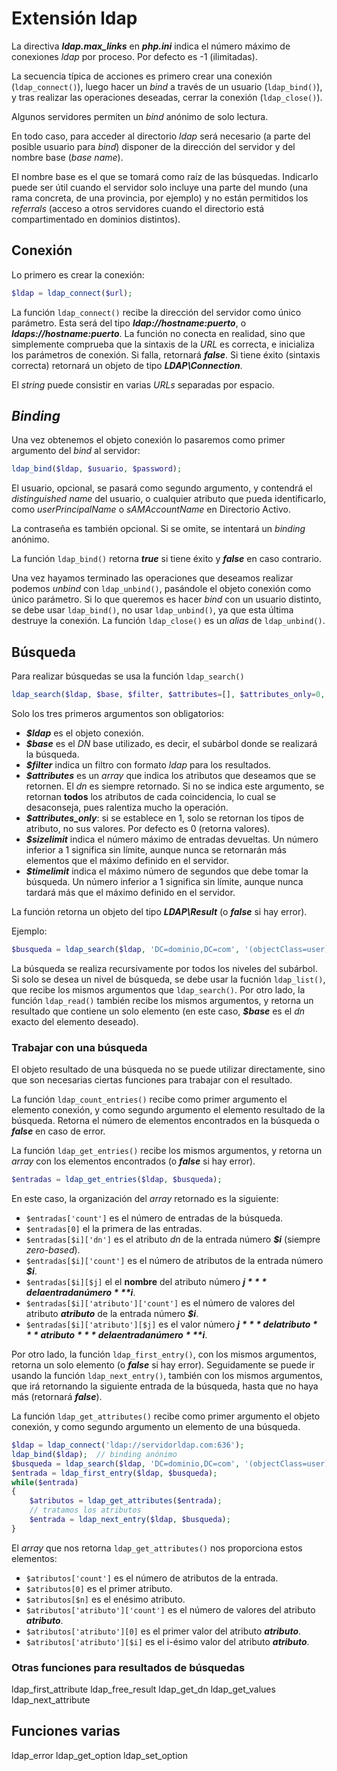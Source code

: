 # Extensión ldap

La directiva ***ldap.max_links*** en ***php.ini*** indica el número máximo de conexiones *ldap* por proceso. Por defecto es -1 (ilimitadas).

La secuencia típica de acciones es primero crear una conexión (`ldap_connect()`), luego hacer un *bind* a través de un usuario (`ldap_bind()`), y tras realizar las operaciones deseadas, cerrar la conexión (`ldap_close()`).

Algunos servidores permiten un *bind* anónimo de solo lectura.

En todo caso, para acceder al directorio *ldap* será necesario (a parte del posible usuario para *bind*) disponer de la dirección del servidor y del nombre base (*base name*).

El nombre base es el que se tomará como raíz de las búsquedas. Indicarlo puede ser útil cuando el servidor solo incluye una parte del mundo (una rama concreta, de una provincia, por ejemplo) y no están permitidos los *referrals* (acceso a otros servidores cuando el directorio está compartimentado en dominios distintos).

## Conexión

Lo primero es crear la conexión:

```php
$ldap = ldap_connect($url);
```

La función `ldap_connect()` recibe la dirección del servidor como único parámetro. Esta será del tipo ***ldap://hostname:puerto***, o ***ldaps://hostname:puerto***. La función no conecta en realidad, sino que simplemente comprueba que la sintaxis de la *URL* es correcta, e inicializa los parámetros de conexión. Si falla, retornará ***false***. Si tiene éxito (sintaxis correcta) retornará un objeto de tipo ***LDAP\Connection***.

El *string* puede consistir en varias *URLs* separadas por espacio.

## *Binding*

Una vez obtenemos el objeto conexión lo pasaremos como primer argumento del *bind* al servidor:

```php
ldap_bind($ldap, $usuario, $password);
```

El usuario, opcional, se pasará como segundo argumento, y contendrá el *distinguished name* del usuario, o cualquier atributo que pueda identificarlo, como *userPrincipalName* o *sAMAccountName* en Directorio Activo.

La contraseña es también opcional. Si se omite, se intentará un *binding* anónimo.

La función `ldap_bind()` retorna ***true*** si tiene éxito y ***false*** en caso contrario.

Una vez hayamos terminado las operaciones que deseamos realizar podemos *unbind* con `ldap_unbind()`, pasándole el objeto conexión como único parámetro. Si lo que queremos es hacer *bind* con un usuario distinto, se debe usar `ldap_bind()`, no usar `ldap_unbind()`, ya que esta última destruye la conexión. La función `ldap_close()` es un *alias* de `ldap_unbind()`.

## Búsqueda

Para realizar búsquedas se usa la función `ldap_search()`

```php
ldap_search($ldap, $base, $filter, $attributes=[], $attributes_only=0, $sizelimit=-1, $timelimit=-1);
```

Solo los tres primeros argumentos son obligatorios:

- ***$ldap*** es el objeto conexión.
- ***$base*** es el *DN* base utilizado, es decir, el subárbol donde se realizará la búsqueda.
- ***$filter*** indica un filtro con formato *ldap* para los resultados.
- ***$attributes*** es un *array* que indica los atributos que deseamos que se retornen. El *dn* es siempre retornado. Si no se indica este argumento, se retornan **todos** los atributos de cada coincidencia, lo cual se desaconseja, pues ralentiza mucho la operación.
- ***$attributes_only***: si se establece en 1, solo se retornan los tipos de atributo, no sus valores. Por defecto es 0 (retorna valores).
- ***$sizelimit*** indica el número máximo de entradas devueltas. Un número inferior a 1 significa sin límite, aunque nunca se retornarán más elementos que el máximo definido en el servidor.
- ***$timelimit*** indica el máximo número de segundos que debe tomar la búsqueda. Un número inferior a 1 significa sin límite, aunque nunca tardará más que el máximo definido en el servidor.

La función retorna un objeto del tipo ***LDAP\Result*** (o ***false*** si hay error).

Ejemplo:

```php
$busqueda = ldap_search($ldap, 'DC=dominio,DC=com', '(objectClass=user)', ['cn']);
```

La búsqueda se realiza recursivamente por todos los niveles del subárbol. Si solo se desea un nivel de búsqueda, se debe usar la fucnión `ldap_list()`, que recibe los mismos argumentos que `ldap_search()`. Por otro lado, la función `ldap_read()` también recibe los mismos argumentos, y retorna un resultado que contiene un solo elemento (en este caso, ***$base*** es el *dn* exacto del elemento deseado).

### Trabajar con una búsqueda

El objeto resultado de una búsqueda no se puede utilizar directamente, sino que son necesarias ciertas funciones para trabajar con el resultado.

La función `ldap_count_entries()` recibe como primer argumento el elemento conexión, y como segundo argumento el elemento resultado de la búsqueda. Retorna el número de elementos encontrados en la búsqueda o ***false*** en caso de error.

La función `ldap_get_entries()` recibe los mismos argumentos, y retorna un *array* con los elementos encontrados (o ***false*** si hay error).

```php
$entradas = ldap_get_entries($ldap, $busqueda);
```

En este caso, la organización del *array* retornado es la siguiente:

- `$entradas['count']` es el número de entradas de la búsqueda.
- `$entradas[0]` el la primera de las entradas.
- `$entradas[$i]['dn']` es el atributo *dn* de la entrada número ***$i*** (siempre *zero-based*).
- `$entradas[$i]['count']` es el número de atributos de la entrada número ***$i***.
- `$entradas[$i][$j]` el el **nombre** del atributo número ***$j*** de la entrada número ***$i***.
- `$entradas[$i]['atributo']['count']` es el número de valores del atributo ***atributo*** de la entrada número ***$i***.
- `$entradas[$i]['atributo'][$j]` es el valor número ***$j*** del atributo ***atributo*** de la entrada número ***$i***.

Por otro lado, la función `ldap_first_entry()`, con los mismos argumentos, retorna un solo elemento (o ***false*** si hay error). Seguidamente se puede ir usando la función `ldap_next_entry()`, también con los mismos argumentos, que irá retornando la siguiente entrada de la búsqueda, hasta que no haya más (retornará ***false***).

La función `ldap_get_attributes()` recibe como primer argumento el objeto conexión, y como segundo argumento un elemento de una búsqueda.

```php
$ldap = ldap_connect('ldap://servidorldap.com:636');
ldap_bind($ldap);  // binding anónimo
$busqueda = ldap_search($ldap, 'DC=dominio,DC=com', '(objectClass=user)', ['cn']);
$entrada = ldap_first_entry($ldap, $busqueda);
while($entrada)
{
    $atributos = ldap_get_attributes($entrada);
    // tratamos los atributos
    $entrada = ldap_next_entry($ldap, $busqueda);
}
```

El *array* que nos retorna `ldap_get_attributes()` nos proporciona estos elementos:

- `$atributos['count']` es el número de atributos de la entrada.
- `$atributos[0]` es el primer atributo.
- `$atributos[$n]` es el enésimo atributo.
- `$atributos['atributo']['count']` es el número de valores del atributo ***atributo***.
- `$atributos['atributo'][0]` es el primer valor del atributo ***atributo***.
- `$atributos['atributo'][$i]` es el i-ésimo valor del atributo ***atributo***.

### Otras funciones para resultados de búsquedas

ldap_first_attribute
ldap_free_result
ldap_get_dn
ldap_get_values
ldap_next_attribute

## Funciones varias

ldap_error
ldap_get_option
ldap_set_option
